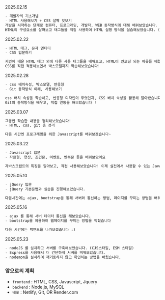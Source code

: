 2025.02.15
```python
- 개발자의 기초개념
- HTML 사용해보기 + CSS 살짝 맛보기
개발을 시작하는 단계로 컴퓨터, 프로그래밍, 개발자, WEB 동작방식에 대해 배워보았습니다.
HTML의 구성요소를 살펴보고 태그들을 직접 사용하여 HTML 실행 방식을 실습해보았습니다. (a, h1~h6, p, img, ul, ol, table, form 태그) 
```

2025.02.22
```python
- HTML 태그, 문자 엔티티
- CSS 입문하기 

저번에 배운 HTML 태그 외에 다른 사용 태그들을 배워보고, HTML이 인코딩 되는 이유를 배웠습니다.
CSS를 직접 적용해보면서 박스모델까지 학습해보았습니다!
```

2025.02.28
```python
- css 배치속성, 박스모델, 반응형 
- Git 동작방식 이해, 사용해보기

css 배치 속성을 학습하고, 반응형 디자인이 무엇인지, CSS 배치 속성을 활용해 알아봤습니다.
Git의 동작방식을 배우고, 직접 연동을 해보았습니다 !
```

2025.03.07
```python
그동안 학습한 내용을 정리해보았습니다!
- HTML, css, git 총 정리

다음 시간엔 프로그래밍을 위한 Javascript를 배워보겠습니다~
```

2025.03.22
```python
- Javascript 입문
- 자료형, 연산, 조건문, 이벤트, 반복문 등을 배워보았어요

자바스크립트의 특징을 알아보고, 직접 사용해보았습니다! 이제 실전에서 사용할 수 있는 Javascript 라이브러리를 다음시간에 학습하겠습니다.
```

2025.05.10
```python
- jQuery 입문
- jQuery 기본문법과 실습을 진행해보았습니다. 

다음시간에는 ajax, bootstrap을 통해 서버와 통신하는 방법, 페이지를 꾸미는 방법을 배워보겠습니다.
```

2025.05.16
```python
- ajax 를 통해 서버 데이터 통신을 해보았습니다.
- bootstrap을 이용하여 웹페이지를 꾸미는 방법을 익혔습니다

다음 시간에는 백엔드를 나가보겠습니다 :)
```

2025.05.23
```python
- nodeJS 를 설치하고 서버를 구축해보았습니다. (CJS스타일, ESM 스타일)
- Express를 사용해서 더 간단하게 서버를 띄워보았습니다.
- nodemon을 설치하여 재기동하지 않고 확인하는 방법을 배웠습니다. 
```

### 앞으로의 계획
- `frontend` : HTML, CSS, Javascript, Jquery
- `backend` : Node.js, MySQL
- `배포` : Netlify, Git, OR Render.com
